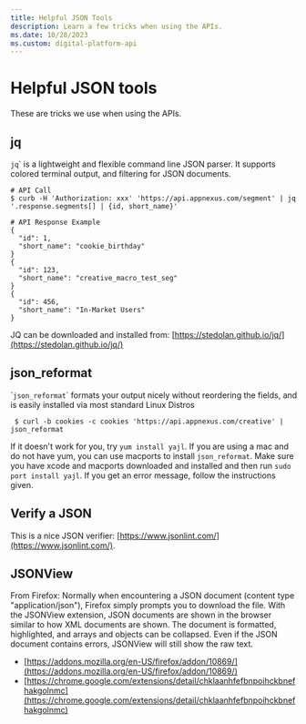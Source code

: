 ```yaml
---
title: Helpful JSON Tools
description: Learn a few tricks when using the APIs.
ms.date: 10/28/2023
ms.custom: digital-platform-api
---
```


# Helpful JSON tools

These are tricks we use when using the APIs.

## jq

`jq`\` is a lightweight and flexible command line JSON parser. It supports colored terminal output, and filtering for JSON documents.

```
# API Call
$ curb -H 'Authorization: xxx' 'https://api.appnexus.com/segment' | jq '.response.segments[] | {id, short_name}'
 
# API Response Example
{
  "id": 1,
  "short_name": "cookie_birthday"
}
{
  "id": 123,
  "short_name": "creative_macro_test_seg"
}
{
  "id": 456,
  "short_name": "In-Market Users"
}
```

JQ can be downloaded and installed from: [https://stedolan.github.io/jq/](https://stedolan.github.io/jq/)

## json_reformat

\``json_reformat`\` formats your output nicely without reordering the fields, and is easily installed via most standard Linux Distros

```
 $ curl -b cookies -c cookies 'https://api.appnexus.com/creative' | json_reformat  
```

If it doesn't work for you, try `yum install yajl`. If you are using a mac and do not have yum, you can use macports to install `json_reformat`. Make sure you have xcode and macports downloaded and installed and then run `sudo port install yajl`. If you get an error message, follow the instructions given.

## Verify a JSON

This is a nice JSON verifier: [https://www.jsonlint.com/](https://www.jsonlint.com/).

## JSONView

From Firefox: Normally when encountering a JSON document (content type "application/json"), Firefox simply prompts you to download the file. With the JSONView extension, JSON documents are shown in the browser similar to how XML documents are shown. The document is formatted, highlighted, and arrays and objects can be collapsed. Even if the JSON document contains errors, JSONView will still show the raw text.

- [https://addons.mozilla.org/en-US/firefox/addon/10869/](https://addons.mozilla.org/en-US/firefox/addon/10869/)
- [https://chrome.google.com/extensions/detail/chklaanhfefbnpoihckbnefhakgolnmc](https://chrome.google.com/extensions/detail/chklaanhfefbnpoihckbnefhakgolnmc)
